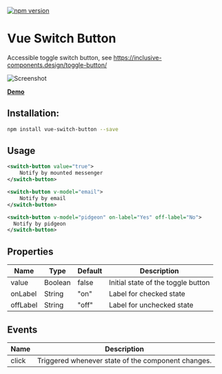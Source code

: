 [![npm version](https://badge.fury.io/js/vue-switch-button.svg)](https://badge.fury.io/js/vue-switch-button)

# Vue Switch Button

Accessible toggle switch button, see https://inclusive-components.design/toggle-button/

![Screenshot](https://i.imgur.com/6tI3r2i.png)

[**Demo**](https://codesandbox.io/s/2v7927pjjr)

## Installation:
```bash
npm install vue-switch-button --save
```

## Usage
```xml
<switch-button value="true"> 
    Notify by mounted messenger
</switch-button>

<switch-button v-model="email">
    Notify by email
</switch-button>

<switch-button v-model="pidgeon" on-label="Yes" off-label="No">
  Notify by pidgeon
</switch-button>

```

## Properties

| Name      | Type              | Default     | Description                        |
| ---       | ---               | ---         | ---                                |
| value     | Boolean           | false       | Initial state of the toggle button |
| onLabel   | String            | "on"        | Label for checked state |
| offLabel   | String            | "off"        | Label for unchecked state |

## Events

| Name   | Description              |
| ---    | ---                      |
| click | Triggered whenever state of the component changes. |
